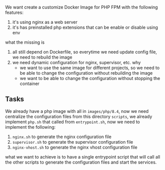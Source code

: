 We want create a customize Docker Image for PHP FPM with the following features:

1. it's using nginx as a web server
2. it's has preinstalled php extensions that can be enable or disable using env

what the missing is

1. all still depend on Dockerfile, so everytime we need update config file, we need to rebuild the image
2. we need dynamic configuration for nginx, supervisor, etc. why
   - we want to use the same image for different projects, so we need to be able to change the configuration without rebuilding the image
   - we want to be able to change the configuration without stopping the container

## Tasks

We already have a php image with all in `images/php/8.4`, now we need centralize the configuration files from this directory `scripts`, we already implement `php.sh` that called from `entrypoint.sh`, now we need to implement the following:

1. `nginx.sh` to generate the nginx configuration file
2. `supervisor.sh` to generate the supervisor configuration file
3. `nginx-vhost.sh` to generate the nginx vhost configuration file

what we want to achieve is to have a single entrypoint script that will call all the other scripts to generate the configuration files and start the services.
